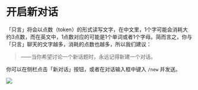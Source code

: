 # 开启新对话

「只言」将会以点数（token）的形式读写文字，在中文里，1个字可能会消耗大约3点数，而在英文中，1点数对应的可能是1个单词或者1个字母。简而言之，你与「只言」聊天的文字越多，消耗的点数也越多，所以我们建议：

> ——当你希望讨论一个新话题时，永远记得新建一个对话。

你可以在侧栏点击「新对话」按钮，或者在对话输入框中键入 `/new` 并发送。

![](https://blog-r2.jw1.dev/9yoEFF2VKF3p4k00.png)

